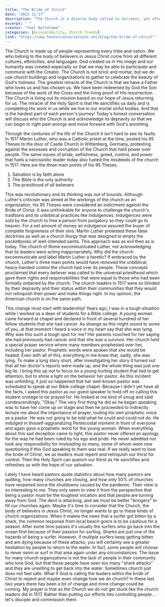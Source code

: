 ```yaml
---
title: "The Bride of Christ"
date: "2021-11-17"
description: "The Church is a diverse body called to holiness, yet often marred by pride and control. This article challenges leaders to repent, relinquish power, and pursue true spiritual renewal."
excerpt: " "
creator: "Yoel Bartolome"
categories: [Accountability, Church Trends]
link: "https://www.honestconversations.net/blog/the-bride-of-christ"
---
```


The Church is made up of people representing every tribe and nation. We who belong to the body of believers in Jesus Christ come from all different cultures, ethnicities, and languages. God created us in His image and our humanity was created especially so that we may be able to participate and commune with the Creator. *The Church* is not brick and mortar, but we do use church buildings and organizations to gather to celebrate the beauty of God's holiness. The greatest miracle of the Church is that we have a Father who loves us and has chosen us. We have been redeemed by God the Son because of the work of the Cross and the living proof of His resurrection. The Church is living out its mission based on our hope of Jesus returning for us. The miracle of the Holy Spirit is that He sanctifies us daily and is completing His work in us while we live in our mortal sinful bodies. And that is the hardest part of each person's journey! Today's honest conversation will discuss who the Church is and acknowledge its depravity so that we can begin to right past wrongs and move forward with God's anointing.

Through the centuries of the life of the Church it isn't hard to see its faults. In 1517 Martin Luther, who was a Catholic priest at the time, posted his 95 Theses to the door of Castle Church in Wittenberg, Germany, protesting against the excesses and corruption of the Church that held power over people. The same issues of pride, selfishness, greed, control, and power that fuels a narcissistic leader today also fueled the misdeeds of the church in 1517. Here are the three main points of his 95 Theses.

1. Salvation is by faith alone
2. The Bible is the only authority
3. The priesthood of all believers

This was revolutionary and its thinking was out of bounds. Although Luther's criticism was aimed at the workings of the church as an organization, his 95 Theses were considered an indictment against the Bride of Christ. It was unthinkable for anyone to challenge the church's traditions and its unbiblical practices like indulgences. Indulgences were sold by the church to free a person from purgatory so they could go to heaven. For a set amount of money an indulgence assured the buyer of complete forgiveness of their sins. Martin Luther protested these false doctrines as well as a church liturgy that was designed to empty the pocketbooks of well-intended saints. This approach was as evil then as is today. The church of Rome excommunicated Luther, not acknowledging that its leaders were acting inappropriately. Why did the church excommunicate and label Martin Luther a heretic? If embraced by the church, Luther's three main points would have removed the unbiblical, heavy-handed control the church had over its people. These concepts proclaimed that every believer was called to the universal priesthood which gave them rights and responsibilities that were equal to those who had been formally ordained by the church. The church leaders in 1517 were so blinded by their depravity and their status within their communities that they would not relinquish their power and make things right. In my opinion, the American church is on the same path.

This change must start with leadership! Years ago, I was in a tough situation while I worked as a dean of students for a Bible college. A young woman came forward at chapel and declared in front of several hundred of her fellow students that she had cancer. As strange as this might sound to some of you, at that moment I heard a voice in my heart say that she was lying. Why was this such a tough spot for me? Her parents vouched for her saying she had previously had cancer and that she was a survivor. Her church held a special prayer service where many members prophesied over her, including her pastor. Prophetic words were spoken that she would be healed. Even with all of this, everything in me knew that, sadly, she was lying. To make a long story short, after investigating her story it turned out that all her doctor's reports were made up, and the whole thing was just one big lie. I bring this up not to focus on a young hurting student that lied to get attention, but to shine a light on the behavior her pastor. As this incident was unfolding, it just so happened that her well-known pastor was scheduled to speak at our Bible college chapel. Because I didn't yet have all the facts, I asked this pastor as our guest speaker to hold off on calling this student onstage to be prayed for. He looked at me kind of smug and said condescendingly, "Okay." The very first thing he did as he began speaking was to have her come up on stage and then he proceeded to indirectly lecture me about the importance of prayer, touting his own prophetic voice as a pastor. He was not going to be told what he could and could not do. He indulged in thisself-aggrandizing Pentecostal moment in front of everyone and again gave a prophetic word for the young woman. When everything about this sad deception came to light, this pastor never offered an apology for the way he had been ruled by his ego and pride. He never admitted nor took any responsibility for misleading so many, some of whom were now questioning if this God speaking to them was real. If we really want to love the bride of Christ, we as leaders must repent and relinquish our thirst for control. Then the Holy Spirit can quench our thirst as He sanctifies and refreshes us with the hope of our salvation.

Lately I have heard pastors quote statistics about how many pastors are quitting, how many churches are closing, and how only 50% of churches have reopened since the shutdowns caused by the pandemic. Their view is so interesting to me. They only seem to view it from the perspective that being a pastor must be the toughest vocation and that people are turning away from God. The devil is attacking, and we must be better "bringers" to fill our churches again. Maybe it's time to consider that the Church, the body of believers in Jesus Christ, no longer wants to go to these kinds of church organizations. When it makes the news that a surfer got bitten by a shark, the common response from local beach goers is to be cautious for a season. After some time passes it's usually the surfers who go back into the ocean first because of their passion for surfing. Sharks are just one of the hazards of being a surfer. However, if multiple surfers keep getting bitten and are dying because of these attacks, you will certainly see a greater hesitation by people to return to the water. In fact, some people will choose to never swim or surf in that area again under any circumstances. The issue for many church organizations is not the lack of people in their community who love God, but that these people have seen too many "shark attacks" and they are unwilling to get back into the water. Sometimes church just does not feel safe. What if God is calling the leaders within the bride of Christ to repent and maybe even change how we do church? In these last two years there has been a lot of change and more change could be coming. My prayer is that as the Church we do not get stuck like the church leaders did in 1517. Rather than putting our efforts into controlling people… let's disciple and commission them.